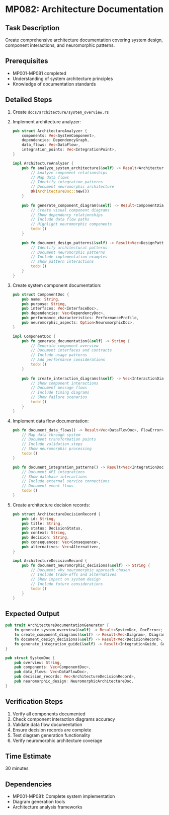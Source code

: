 # MP082: Architecture Documentation

## Task Description
Create comprehensive architecture documentation covering system design, component interactions, and neuromorphic patterns.

## Prerequisites
- MP001-MP081 completed
- Understanding of system architecture principles
- Knowledge of documentation standards

## Detailed Steps

1. Create `docs/architecture/system_overview.rs`

2. Implement architecture analyzer:
   ```rust
   pub struct ArchitectureAnalyzer {
       components: Vec<SystemComponent>,
       dependencies: DependencyGraph,
       data_flows: Vec<DataFlow>,
       integration_points: Vec<IntegrationPoint>,
   }
   
   impl ArchitectureAnalyzer {
       pub fn analyze_system_architecture(&self) -> Result<ArchitectureDoc, AnalysisError> {
           // Analyze component relationships
           // Map data flows
           // Identify integration patterns
           // Document neuromorphic architecture
           Ok(ArchitectureDoc::new())
       }
       
       pub fn generate_component_diagram(&self) -> Result<ComponentDiagram, DiagramError> {
           // Create visual component diagrams
           // Show dependency relationships
           // Include data flow paths
           // Highlight neuromorphic components
           todo!()
       }
       
       pub fn document_design_patterns(&self) -> Result<Vec<DesignPattern>, PatternError> {
           // Identify architectural patterns
           // Document neuromorphic patterns
           // Include implementation examples
           // Show pattern interactions
           todo!()
       }
   }
   ```

3. Create system component documentation:
   ```rust
   pub struct ComponentDoc {
       pub name: String,
       pub purpose: String,
       pub interfaces: Vec<InterfaceDoc>,
       pub dependencies: Vec<DependencyDoc>,
       pub performance_characteristics: PerformanceProfile,
       pub neuromorphic_aspects: Option<NeuromorphicDoc>,
   }
   
   impl ComponentDoc {
       pub fn generate_documentation(&self) -> String {
           // Generate component overview
           // Document interfaces and contracts
           // Include usage patterns
           // Add performance considerations
           todo!()
       }
       
       pub fn create_interaction_diagrams(&self) -> Vec<InteractionDiagram> {
           // Show component interactions
           // Document message flows
           // Include timing diagrams
           // Show failure scenarios
           todo!()
       }
   }
   ```

4. Implement data flow documentation:
   ```rust
   pub fn document_data_flows() -> Result<Vec<DataFlowDoc>, FlowError> {
       // Map data through system
       // Document transformation points
       // Include validation steps
       // Show neuromorphic processing
       todo!()
   }
   
   pub fn document_integration_patterns() -> Result<Vec<IntegrationDoc>, IntegrationError> {
       // Document API integrations
       // Show database interactions
       // Include external service connections
       // Document event flows
       todo!()
   }
   ```

5. Create architecture decision records:
   ```rust
   pub struct ArchitectureDecisionRecord {
       pub id: String,
       pub title: String,
       pub status: DecisionStatus,
       pub context: String,
       pub decision: String,
       pub consequences: Vec<Consequence>,
       pub alternatives: Vec<Alternative>,
   }
   
   impl ArchitectureDecisionRecord {
       pub fn document_neuromorphic_decisions(&self) -> String {
           // Document why neuromorphic approach chosen
           // Include trade-offs and alternatives
           // Show impact on system design
           // Include future considerations
           todo!()
       }
   }
   ```

## Expected Output
```rust
pub trait ArchitectureDocumentationGenerator {
    fn generate_system_overview(&self) -> Result<SystemDoc, DocError>;
    fn create_component_diagrams(&self) -> Result<Vec<Diagram>, DiagramError>;
    fn document_design_decisions(&self) -> Result<Vec<DecisionRecord>, DecisionError>;
    fn generate_integration_guide(&self) -> Result<IntegrationGuide, GuideError>;
}

pub struct SystemDoc {
    pub overview: String,
    pub components: Vec<ComponentDoc>,
    pub data_flows: Vec<DataFlowDoc>,
    pub decision_records: Vec<ArchitectureDecisionRecord>,
    pub neuromorphic_design: NeuromorphicArchitectureDoc,
}
```

## Verification Steps
1. Verify all components documented
2. Check component interaction diagrams accuracy
3. Validate data flow documentation
4. Ensure decision records are complete
5. Test diagram generation functionality
6. Verify neuromorphic architecture coverage

## Time Estimate
30 minutes

## Dependencies
- MP001-MP081: Complete system implementation
- Diagram generation tools
- Architecture analysis frameworks
